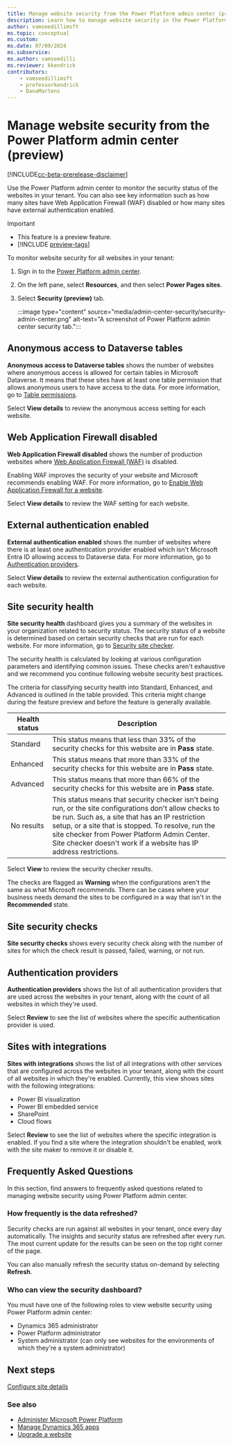 ```yaml
---
title: Manage website security from the Power Platform admin center (preview)
description: Learn how to manage website security in the Power Platform admin center.
author: vamseedillimsft
ms.topic: conceptual
ms.custom: 
ms.date: 07/09/2024
ms.subservice: 
ms.author: vamseedilli
ms.reviewer: kkendrick
contributors:
    - vamseedillimsft
    - professorkendrick
    - DanaMartens
---
```


# Manage website security from the Power Platform admin center (preview)

[!INCLUDE[cc-beta-prerelease-disclaimer](../includes/cc-beta-prerelease-disclaimer.md)]

Use the Power Platform admin center to monitor the security status of the websites in your tenant. You can also see key information such as how many sites have Web Application Firewall (WAF) disabled or how many sites have external authentication enabled.

> [!IMPORTANT]
>
> - This feature is a preview feature.
> - [!INCLUDE [preview-tags](../includes/cc-preview-features-definition.md)]

To monitor website security for all websites in your tenant:

1. Sign in to the [Power Platform admin center](https://admin.powerplatform.microsoft.com/).

1. On the left pane, select **Resources**, and then select **Power Pages sites**.

1. Select **Security (preview)** tab.

    :::image type="content" source="media/admin-center-security/security-admin-center.png" alt-text="A screenshot of Power Platform admin center security tab.":::

## Anonymous access to Dataverse tables

**Anonymous access to Dataverse tables** shows the number of websites where anonymous access is allowed for certain tables in Microsoft Dataverse. It means that these sites have at least one table permission that allows anonymous users to have access to the data. For more information, go to [Table permissions](../security/assign-table-permissions.md).

Select **View details** to review the anonymous access setting for each website.

## Web Application Firewall disabled

**Web Application Firewall disabled** shows the number of production websites where [Web Application Firewall (WAF)](../security/web-application-firewall.md) is disabled.

Enabling WAF improves the security of your website and Microsoft recommends enabling WAF. For more information, go to [Enable Web Application Firewall for a website](../security/configure-web-application-firewall.md).

Select **View details** to review the WAF setting for each website.

## External authentication enabled

**External authentication enabled** shows the number of websites where there is at least one authentication provider enabled which isn't Microsoft Entra ID allowing access to Dataverse data. For more information, go to [Authentication providers](../security/authentication/index.md).

Select **View details** to review the external authentication configuration for each website.

## Site security health

**Site security health** dashboard gives you a summary of the websites in your organization related to security status. The security status of a website is determined based on certain security checks that are run for each website. For more information, go to [Security site checker](../security/site-checker-security.md).

The security health is calculated by looking at various configuration parameters and identifying common issues. These checks aren't exhaustive and we recommend you continue following website security best practices.

The criteria for classifying security health into Standard, Enhanced, and Advanced is outlined in the table provided. This criteria might change during the feature preview and before the feature is generally available.

| Health status | Description |
| - | - |
| Standard | This status means that less than 33% of the security checks for this website are in **Pass** state. |
| Enhanced | This status means that more than 33% of the security checks for this website are in **Pass** state. |
| Advanced | This status means that more than 66% of the security checks for this website are in **Pass** state. |
| No results | This status means that security checker isn't being run, or the site configurations don't allow checks to be run. Such as, a site that has an IP restriction setup, or a site that is stopped. To resolve, run the site checker from Power Platform Admin Center. Site checker doesn't work if a website has IP address restrictions. |

Select **View** to review the security checker results.

The checks are flagged as **Warning** when the configurations aren't the same as what Microsoft recommends. There can be cases where your business needs demand the sites to be configured in a way that isn't in the **Recommended** state.

## Site security checks

**Site security checks** shows every security check along with the number of sites for which the check result is passed, failed, warning, or not run.

## Authentication providers

**Authentication providers** shows the list of all authentication providers that are used across the websites in your tenant, along with the count of all websites in which they're used.

Select **Review** to see the list of websites where the specific authentication provider is used.

## Sites with integrations

**Sites with integrations** shows the list of all integrations with other services that are configured across the websites in your tenant, along with the count of all websites in which they're enabled. Currently, this view shows sites with the following integrations:

- Power BI visualization
- Power BI embedded service
- SharePoint
- Cloud flows

Select **Review** to see the list of websites where the specific integration is enabled. If you find a site where the integration shouldn't be enabled, work with the site maker to remove it or disable it.

## Frequently Asked Questions

In this section, find answers to frequently asked questions related to managing website security using Power Platform admin center.

### How frequently is the data refreshed?

Security checks are run against all websites in your tenant, once every day automatically. The insights and security status are refreshed after every run. The most current update for the results can be seen on the top right corner of the page.

You can also manually refresh the security status on-demand by selecting **Refresh**.

### Who can view the security dashboard?

You must have one of the following roles to view website security using Power Platform admin center:

- Dynamics 365 administrator
- Power Platform administrator
- System administrator (can only see websites for the environments of which they're a system administrator)

## Next steps

[Configure site details](admin-overview.md#site-details)

### See also

- [Administer Microsoft Power Platform](/power-platform/admin/admin-documentation)
- [Manage Dynamics 365 apps](/power-platform/admin/manage-apps)  
- [Upgrade a website](upgrade-site.md)
